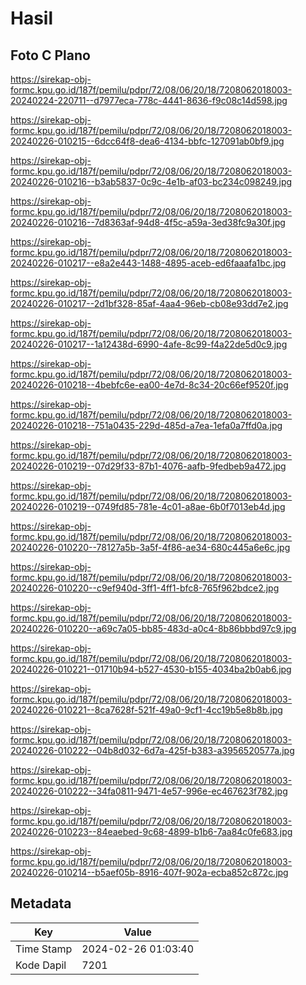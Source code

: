 # Hasil

## Foto C Plano

https://sirekap-obj-formc.kpu.go.id/187f/pemilu/pdpr/72/08/06/20/18/7208062018003-20240224-220711--d7977eca-778c-4441-8636-f9c08c14d598.jpg

https://sirekap-obj-formc.kpu.go.id/187f/pemilu/pdpr/72/08/06/20/18/7208062018003-20240226-010215--6dcc64f8-dea6-4134-bbfc-127091ab0bf9.jpg

https://sirekap-obj-formc.kpu.go.id/187f/pemilu/pdpr/72/08/06/20/18/7208062018003-20240226-010216--b3ab5837-0c9c-4e1b-af03-bc234c098249.jpg

https://sirekap-obj-formc.kpu.go.id/187f/pemilu/pdpr/72/08/06/20/18/7208062018003-20240226-010216--7d8363af-94d8-4f5c-a59a-3ed38fc9a30f.jpg

https://sirekap-obj-formc.kpu.go.id/187f/pemilu/pdpr/72/08/06/20/18/7208062018003-20240226-010217--e8a2e443-1488-4895-aceb-ed6faaafa1bc.jpg

https://sirekap-obj-formc.kpu.go.id/187f/pemilu/pdpr/72/08/06/20/18/7208062018003-20240226-010217--2d1bf328-85af-4aa4-96eb-cb08e93dd7e2.jpg

https://sirekap-obj-formc.kpu.go.id/187f/pemilu/pdpr/72/08/06/20/18/7208062018003-20240226-010217--1a12438d-6990-4afe-8c99-f4a22de5d0c9.jpg

https://sirekap-obj-formc.kpu.go.id/187f/pemilu/pdpr/72/08/06/20/18/7208062018003-20240226-010218--4bebfc6e-ea00-4e7d-8c34-20c66ef9520f.jpg

https://sirekap-obj-formc.kpu.go.id/187f/pemilu/pdpr/72/08/06/20/18/7208062018003-20240226-010218--751a0435-229d-485d-a7ea-1efa0a7ffd0a.jpg

https://sirekap-obj-formc.kpu.go.id/187f/pemilu/pdpr/72/08/06/20/18/7208062018003-20240226-010219--07d29f33-87b1-4076-aafb-9fedbeb9a472.jpg

https://sirekap-obj-formc.kpu.go.id/187f/pemilu/pdpr/72/08/06/20/18/7208062018003-20240226-010219--0749fd85-781e-4c01-a8ae-6b0f7013eb4d.jpg

https://sirekap-obj-formc.kpu.go.id/187f/pemilu/pdpr/72/08/06/20/18/7208062018003-20240226-010220--78127a5b-3a5f-4f86-ae34-680c445a6e6c.jpg

https://sirekap-obj-formc.kpu.go.id/187f/pemilu/pdpr/72/08/06/20/18/7208062018003-20240226-010220--c9ef940d-3ff1-4ff1-bfc8-765f962bdce2.jpg

https://sirekap-obj-formc.kpu.go.id/187f/pemilu/pdpr/72/08/06/20/18/7208062018003-20240226-010220--a69c7a05-bb85-483d-a0c4-8b86bbbd97c9.jpg

https://sirekap-obj-formc.kpu.go.id/187f/pemilu/pdpr/72/08/06/20/18/7208062018003-20240226-010221--01710b94-b527-4530-b155-4034ba2b0ab6.jpg

https://sirekap-obj-formc.kpu.go.id/187f/pemilu/pdpr/72/08/06/20/18/7208062018003-20240226-010221--8ca7628f-521f-49a0-9cf1-4cc19b5e8b8b.jpg

https://sirekap-obj-formc.kpu.go.id/187f/pemilu/pdpr/72/08/06/20/18/7208062018003-20240226-010222--04b8d032-6d7a-425f-b383-a3956520577a.jpg

https://sirekap-obj-formc.kpu.go.id/187f/pemilu/pdpr/72/08/06/20/18/7208062018003-20240226-010222--34fa0811-9471-4e57-996e-ec467623f782.jpg

https://sirekap-obj-formc.kpu.go.id/187f/pemilu/pdpr/72/08/06/20/18/7208062018003-20240226-010223--84eaebed-9c68-4899-b1b6-7aa84c0fe683.jpg

https://sirekap-obj-formc.kpu.go.id/187f/pemilu/pdpr/72/08/06/20/18/7208062018003-20240226-010214--b5aef05b-8916-407f-902a-ecba852c872c.jpg


## Metadata

| Key        | Value               |
| ---------- | ------------------- |
| Time Stamp | 2024-02-26 01:03:40 |
| Kode Dapil | 7201                |



